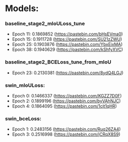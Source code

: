 # Models:

### baseline_stage2_mIoULoss_tune
* Epoch 11: 0.1869852 (https://pastebin.com/bHsEVma0)
* Epoch 15: 0.1911728 (https://pastebin.com/SU21zZWU)
* Epoch 25: 0.1903876 (https://pastebin.com/YbxEixMA)
* Epoch 38: 0.1940629 (https://pastebin.com/kShfyXVC)

### baseline_stage2_BCELoss_tune_from_mIoU
* Epoch 23: 0.2130381 (https://pastebin.com/8ydQ4LGJ)


### swin_mIoULoss:
* Epoch 0: 0.1466337 (https://pastebin.com/KGZZ7D0F)
* Epoch 2: 0.1899196 (https://pastebin.com/byVAhNJC)
* Epoch 4: 0.1864095 (https://pastebin.com/1cjt1qHR)


### swin_bceLoss:
* Epoch 1: 0.2483156 (https://pastebin.com/Ruq26ZA4)
* Epoch 3: 0.2516998 (https://pastebin.com/jCRqX8S9)